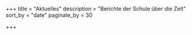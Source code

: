 +++
title = "Aktuelles"
description = "Berichte der Schule über die Zeit"
sort_by = "date"
paginate_by = 30

+++
